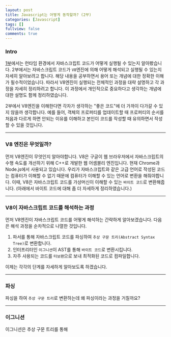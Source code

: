 ```yaml
---
layout: post
title: Javascript는 어떻게 동작할까? (2부)
categories: [Javascript]
tags: []
fullview: false
comments: true
---
```


### Intro
[1부](https://4kimball.github.io/javascript/2022/03/21/Javascript%EB%8A%94-%EC%96%B4%EB%96%BB%EA%B2%8C-%EB%8F%99%EC%9E%91%ED%95%A0%EA%B9%8C-(1%EB%B6%80).html)에서는 런타임 환경에서 자바스크립트 코드가 어떻게 실행될 수 있는지 알아봤습니다.
2부에서는 자바스크립트 코드가 `V8`엔진에 의해 어떻게 해석되고 실행될 수 있는지 자세히 알아보려고 합니다. 해당 내용을 공부하면서 용어 또는 개념에 대한 정확한 이해가 필수적이었습니다. 따라서 V8엔진이 실행되는 전체적인 과정을 대략 설명하고 각 과정을 자세히 정리하려고 합니다.
이 과정에서 개인적으로 중요하다고 생각하는 개념에 대한 설명도 함께 정리하였습니다. 

2부에서 V8엔진을 이해한다면 각자가 생각하는 "좋은 코드"에 더 가까이 다가갈 수 있지 않을까 생각합니다. 예를 들어, 객체의 프로퍼티를 업데이트할 때 프로퍼티의 순서를 처음과 다르게 하면 안되는 이유를 이해하고 본인이 코드를 작성할 때 유의하면서 작성할 수 있을 것입니다.

---

### V8 엔진은 무엇일까?
먼저 V8엔진이 무엇인지 알아야합니다. V8은 구글이 웹 브라우저에서 자바스크립트의 수행 속도를 개선하기 위해 C++로 개발한 웹 어셈블리 엔진입니다. 현재 Chrome과 Node.js에서 사용되고 있습니다. 
우리가 자바스크립트와 같은 고급 언어로 작성된 코드는 컴퓨터가 이해할 수 없기 때문에 컴퓨터가 이해할 수 있는 언어로 변환을 해줘야합니다. 이때, V8은 자바스크립트 코드를 가상머신이 이해할 수 있는 `바이트 코드`로 변환해줍니다. (아래에서 바이트 코드에 대해 좀 더 자세하게 정리하였습니다.)

---

### V8이 자바스크립트 코드를 해석하는 과정
먼저 V8엔진이 자바스크립트 코드를 어떻게 해석하는 간략하게 알아보겠습니다. 다음은 해석 과정을 순차적으로 나열한 것입니다.
1. 파서를 통해 자바스크립트 코드를 파싱하여 `추상 구문 트리(Abstract Syntax Tree)`로 변환합니다.
2. 인터프리터인 `이그니션`이 AST를 통해 `바이트 코드`로 변환시킵니다.
3. 자주 사용되는 코드를 `터보팬`으로 보내 최적화된 코드로 컴파일합니다.

이제는 각각의 단계를 자세하게 알아보도록 하겠습니다.

---

### 파싱
파싱을 하여 `추상 구문 트리`로 변환하는데 왜 파싱이라는 과정을 거칠까요?

---

### 이그니션
이그니션은 추상 구문 트리를 통해 
